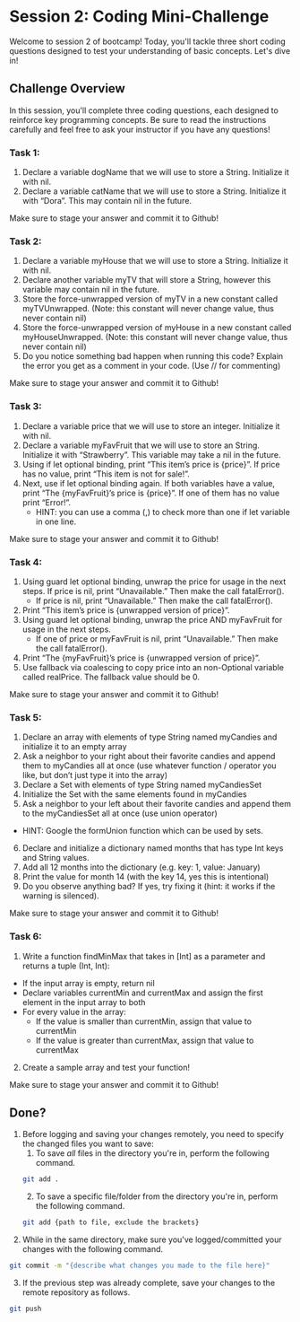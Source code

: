 # Session 2: Coding Mini-Challenge

Welcome to session 2 of bootcamp! Today, you'll tackle three short coding questions designed to test your understanding of basic concepts. Let's dive in!

## Challenge Overview

In this session, you'll complete three coding questions, each designed to reinforce key programming concepts. Be sure to read the instructions carefully and feel free to ask your instructor if you have any questions!

### Task 1: 
1. Declare a variable dogName that we will use to store a String. Initialize it with nil.
2. Declare a variable catName that we will use to store a String. Initialize it with “Dora”. This may contain nil in the future.

Make sure to stage your answer and commit it to Github!

### Task 2:
1. Declare a variable myHouse that we will use to store a String. Initialize it with nil.
2. Declare another variable myTV that will store a String, however this variable may contain nil in the future.
3. Store the force-unwrapped version of myTV in a new constant called myTVUnwrapped. (Note: this constant will never change value, thus never contain nil)
4. Store the force-unwrapped version of myHouse in a new constant called myHouseUnwrapped. (Note: this constant will never change value, thus never contain nil)
5. Do you notice something bad happen when running this code? Explain the error you get as a comment in your code. (Use // for commenting)

   
Make sure to stage your answer and commit it to Github!


### Task 3: 
1. Declare a variable price that we will use to store an integer. Initialize it with nil.
2. Declare a variable myFavFruit that we will use to store an String. Initialize it with “Strawberry”. This variable may take a nil in the future.
3. Using if let optional binding, print “This item’s price is {price}”. If price has no value, print “This item is not for sale!”.
4. Next, use if let optional binding again. If both variables have a value, print “The {myFavFruit}’s price is {price}”. If one of them has no value print “Error!”.
   - HINT: you can use a comma (,) to check more than one if let variable in one line.

Make sure to stage your answer and commit it to Github!

### Task 4: 
1. Using guard let optional binding, unwrap the price for usage in the next steps. If price is nil, print “Unavailable.” Then make the call fatalError().
   - If price is nil, print “Unavailable.” Then make the call fatalError().
2. Print “This item’s price is {unwrapped version of price}”.
3. Using guard let optional binding, unwrap the price AND myFavFruit for usage in the next steps.
   - If one of price or myFavFruit is nil, print “Unavailable.” Then make the call fatalError().
4. Print “The {myFavFruit}’s price is {unwrapped version of price}”.
5. Use fallback via coalescing to copy price into an non-Optional variable called realPrice. The fallback value should be 0.

Make sure to stage your answer and commit it to Github!

### Task 5: 
1.  Declare an array with elements of type String named myCandies and initialize it to an empty array
2.  Ask a neighbor to your right about their favorite candies and append them to myCandies all at once (use whatever function / operator you like, but don’t just type it into the array)
3.  Declare a Set with elements of type String named myCandiesSet
4.  Initialize the Set with the same elements found in myCandies
5.  Ask a neighbor to your left about their favorite candies and append them to the myCandiesSet all at once (use union operator)
   - HINT: Google the formUnion function which can be used by sets.
6.  Declare and initialize a dictionary named months that has type Int keys and String values.
7.  Add all 12 months into the dictionary (e.g. key: 1, value: January)
8.  Print the value for month 14 (with the key 14, yes this is intentional)
9.  Do you observe anything bad? If yes, try fixing it (hint: it works if the warning is silenced).


Make sure to stage your answer and commit it to Github!

### Task 6: 
1.  Write a function findMinMax that takes in [Int] as a parameter and returns a tuple (Int, Int):
   - If the input array is empty, return nil
   - Declare variables currentMin and currentMax and assign the first element in the input array to both
   - For every value in the array:
      - If the value is smaller than currentMin, assign that value to currentMin
      - If the value is greater than currentMax, assign that value to currentMax
2. Create a sample array and test your function!

Make sure to stage your answer and commit it to Github!


## Done?
1. Before logging and saving your changes remotely, you need to specify the changed files you want to save:
   1. To save *all* files in the directory you're in, perform the following command.
   ```bash
   git add .
   ```
   2. To save a specific file/folder from the directory you're in, perform the following command.
   ```bash
   git add {path to file, exclude the brackets}
   ```
3. While in the same directory, make sure you've logged/committed your changes with the following command.
```bash
git commit -m "{describe what changes you made to the file here}"
```
3. If the previous step was already complete, save your changes to the remote repository as follows.
```bash
git push
```
